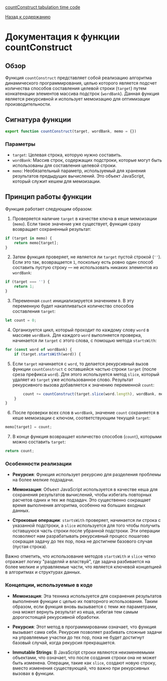 [countConstruct tabulation time code](https://www.youtube.com/watch?v=oBt53YbR9Kk&t=16686s)

[Назад к содержанию](../README.md)

# Документация к функции countConstruct

## Обзор

Функция `countConstruct` представляет собой реализацию алгоритма динамического программирования, целью которого является подсчет количества способов составления целевой строки (`target`) путем конкатенации элементов массива подстрок (`wordBank`). Данная функция является рекурсивной и использует мемоизацию для оптимизации производительности.

## Сигнатура функции

```javascript
export function countConstruct(target, wordBank, memo = {})
```

### Параметры

- `target`: Целевая строка, которую нужно составить.
- `wordBank`: Массив строк, содержащих подстроки, которые могут быть использованы для составления целевой строки.
- `memo`: Необязательный параметр, используемый для хранения результатов предыдущих вычислений. Это объект JavaScript, который служит кешем для мемоизации.

## Принцип работы функции

Функция работает следующим образом:

1. Проверяется наличие `target` в качестве ключа в кеше мемоизации (`memo`). Если такое значение уже существует, функция сразу возвращает сохраненный результат:
```javascript
if (target in memo) {
    return memo[target];
}
```

2. Затем функция проверяет, не является ли `target` пустой строкой (`''`). Если это так, возвращается `1`, поскольку есть ровно один способ составить пустую строку — не использовать никаких элементов из `wordBank`:
```javascript
if (target === '') {
    return 1;
}
```

3. Переменная `count` инициализируется значением `0`. В эту переменную будет накапливаться количество способов составления `target`:
```javascript
let count = 0;
```

4. Организуется цикл, который проходит по каждому слову `word` в массиве `wordBank`. Для каждого `word` выполняется проверка, начинается ли `target` с этого слова, с помощью метода `startsWith`:
```javascript
for (const word of wordBank) {
    if (target.startsWith(word)) {
```

5. Если `target` начинается с `word`, то делается рекурсивный вызов функции `countConstruct` с оставшейся частью строки `target` (после среза префикса `word`). Для этого используется метод `slice`, который удаляет из `target` уже использованное слово. Результат рекурсивного вызова добавляется к значению переменной `count`:
```javascript
        count += countConstruct(target.slice(word.length), wordBank, memo);
    }
}
```

6. После проверки всех слов в `wordBank`, значение `count` сохраняется в кеше мемоизации с ключом, соответствующим текущей `target`:
```javascript
memo[target] = count;
```

7. В конце функция возвращает количество способов (`count`), которыми можно составить `target`:
```javascript
return count;
```

### Особенности реализации

- **Рекурсия**: Функция использует рекурсию для разделения проблемы на более мелкие подзадачи.

- **Мемоизация**: Объект JavaScript используется в качестве кеша для сохранения результатов вычислений, чтобы избегать повторных расчетов одних и тех же подзадач. Это существенно сокращает время выполнения алгоритма, особенно на больших входных данных.

- **Строковые операции**: `startsWith` проверяет, начинается ли строка с указанной подстроки, а `slice` используется для того
  чтобы получить оставшуюся часть строки после убранной подстроки. Эти операции позволяют нам разрабатывать рекурсивный процесс пошагово сокращая задачу до тех пор, пока не достигнем базового случая (пустая строка).

Важно отметить, что использование методов `startsWith` и `slice` четко отражает логику "разделяй и властвуй", где задача разбивается на более мелкие и управляемые части, что является ключевой концепцией в алгоритмах и структурах данных.

### Концепции, используемые в коде

- **Мемоизация**: Эта техника используется для сохранения результатов выполнения функции с целью их повторного использования. Таким образом, если функция вновь вызывается с теми же параметрами, она может вернуть результат из кеша, избегая тем самым дорогостоящей рекурсивной обработки.

- **Рекурсия**: Этот метод в программировании означает, что функция вызывает сама себя. Рекурсия позволяет разбивать сложные задачи на управляемые участки до тех пор, пока не будет достигнут базовый случай, когда рекурсия прекращается.

- **Immutable Strings**: В JavaScript строки являются неизменяемыми объектами, что означает, что после создания строки она не может быть изменена. Операции, такие как `slice`, создают новую строку, вместо изменения существующей, что важно при рекурсивных вызовах в функции.
